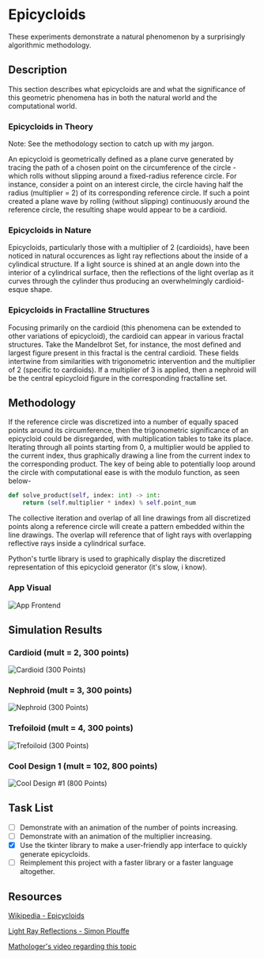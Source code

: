 # Epicycloids

These experiments demonstrate a natural phenomenon by a surprisingly algorithmic methodology.

## Description
This section describes what epicycloids are and what the significance of this geometric phenomena has in both the natural world and the computational world.

### Epicycloids in Theory
Note: See the methodology section to catch up with my jargon.

An epicycloid is geometrically defined as a plane curve generated by tracing the path of a chosen point on the circumference of the circle - which rolls without slipping around a fixed-radius reference circle. For instance, consider a point on an interest circle, the circle having half the radius (multiplier = 2) of its corresponding reference circle. If such a point created a plane wave by rolling (without slipping) continuously around the reference circle, the resulting shape would appear to be a cardioid. 

### Epicycloids in Nature
Epicycloids, particularly those with a multiplier of 2 (cardioids), have been noticed in natural occurences as light ray reflections about the inside of a cylindical structure. If a light source is shined at an angle down into the interior of a cylindrical surface, then the reflections of the light overlap as it curves through the cylinder thus producing an overwhelmingly cardioid-esque shape.
<!-- Demonstrate with a picture oberving this phenomena -->

### Epicycloids in Fractalline Structures
Focusing primarily on the cardioid (this phenomena can be extended to other variations of epicycloid), the cardioid can appear in various fractal structures. Take the Mandelbrot Set, for instance, the most defined and largest figure present in this fractal is the central cardioid. These fields intertwine from similarities with trigonometric intervention and the multiplier of 2 (specific to cardioids). If a multiplier of 3 is applied, then a nephroid will be the central epicycloid figure in the corresponding fractalline set.
<!-- Demonstrate with a mendelbrot set picture, or link to my fractal page -->

## Methodology
If the reference circle was discretized into a number of equally spaced points around its circumference, then the trigonometric significance of an epicycloid could be disregarded, with multiplication tables to take its place. Iterating through all points starting from 0, a multiplier would be applied to the current index, thus graphically drawing a line from the current index to the corresponding product. The key of being able to potentially loop around the circle with computational ease is with the modulo function, as seen below-

```python
def solve_product(self, index: int) -> int:
	return (self.multiplier * index) % self.point_num
```

The collective iteration and overlap of all line drawings from all discretized points along a reference circle will create a pattern embedded within the line drawings. The overlap will reference that of light rays with overlapping reflective rays inside a cylindrical surface.

Python's turtle library is used to graphically display the discretized representation of this epicycloid generator (it's slow, i know). 

### App Visual
![App Frontend](etc/app_frontend.png)

## Simulation Results

### Cardioid (mult = 2, 300 points)

![Cardioid (300 Points)](etc/outputs/cardioid.png)

### Nephroid (mult = 3, 300 points)

![Nephroid (300 Points)](etc/outputs/nephroid.png)

### Trefoiloid (mult = 4, 300 points)

![Trefoiloid (300 Points)](etc/outputs/trefoiloid.png)

### Cool Design 1 (mult = 102, 800 points)

![Cool Design #1 (800 Points)](etc/outputs/cool_design1.png)

## Task List
* [ ] Demonstrate with an animation of the number of points increasing.
* [ ] Demonstrate with an animation of the multiplier increasing.
* [X] Use the tkinter library to make a user-friendly app interface to quickly generate epicycloids.
* [ ] Reimplement this project with a faster library or a faster language altogether.

## Resources

[Wikipedia - Epicycloids](https://en.wikipedia.org/wiki/Epicycloid)

[Light Ray Reflections - Simon Plouffe](etc/LightsRaysReflections.pdf)

[Mathologer's video regarding this topic](https://youtu.be/qhbuKbxJsk8)
